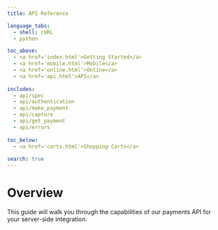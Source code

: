 ```yaml
---
title: API Reference

language_tabs:
  - shell: cURL
  - python

toc_above:
  - <a href='index.html'>Getting Started</a>
  - <a href='mobile.html'>Mobile</a>
  - <a href='online.html'>Online</a>
  - <a href='api.html'>API</a>
  
includes:
  - api/spec
  - api/authentication
  - api/make_payment
  - api/capture
  - api/get_payment
  - api/errors
  
toc_below:
  - <a href='carts.html'>Shopping Carts</a>
  
search: true
---
```

# Overview

This guide will walk you through the capabilities of our payments API for your server-side integration.


